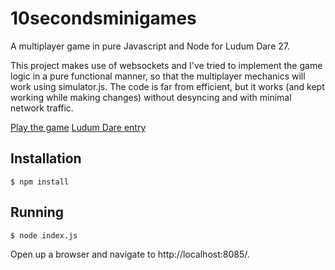 # 10secondsminigames

A multiplayer game in pure Javascript and Node for Ludum Dare 27.

This project makes use of websockets and I've tried to implement the game logic in a pure
functional manner, so that the multiplayer mechanics will work using simulator.js. The code
is far from efficient, but it works (and kept working while making changes) without desyncing
and with minimal network traffic.

[Play the game](http://softwarebakery.com:8000/)
[Ludum Dare entry](http://www.ludumdare.com/compo/ludum-dare-27/?action=preview&uid=8435)

## Installation

    $ npm install

## Running

    $ node index.js
    
Open up a browser and navigate to http://localhost:8085/.


